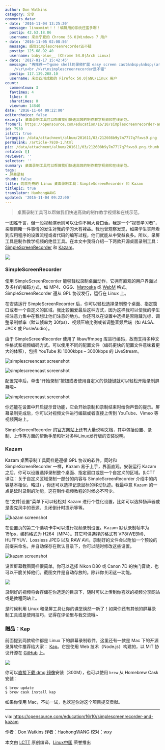 ```yaml
---
author: Don Watkins
category: 分享
comments_data:
- date: '2016-11-04 13:25:20'
  message: linuxmint！！！编辑用的系统还蛮多啊！
  postip: 42.63.18.86
  username: 来自宁夏的 Chrome 56.0|Windows 7 用户
- date: '2016-11-05 02:08:56'
  message: 感觉simplescreenrecorder还不错
  postip: 125.68.92.40
  username: baby-blue__ [Chrome 54.0|Arch Linux]
- date: '2017-01-17 15:42:45'
  message: "再推荐一个gome shell的录频扩展 easy screen cast&nbsp;&nbsp;(arch用户可在aur中搜索安装)<br
    />\r\n<br />\r\nsimplescreenrecorder是不错"
  postip: 117.139.208.10
  username: 来自四川成都的 Firefox 50.0|GNU/Linux 用户
count:
  commentnum: 3
  favtimes: 4
  likes: 0
  sharetimes: 0
  viewnum: 14840
date: '2016-11-04 09:22:00'
editorchoice: false
excerpt: 桌面录制工具可以帮做我们快速高效的制作教学视频和在线示范。
fromurl: https://opensource.com/education/16/10/simplescreenrecorder-and-kazam
id: 7930
islctt: true
largepic: /data/attachment/album/201611/03/212608b9y7m77l7q7fxws9.png
permalink: /article-7930-1.html
pic: /data/attachment/album/201611/03/212608b9y7m77l7q7fxws9.png.thumb.jpg
related: []
reviewer: ''
selector: ''
summary: 桌面录制工具可以帮做我们快速高效的制作教学视频和在线示范。
tags:
- 屏幕录制
thumb: false
title: 两款免费的 Linux 桌面录制工具：SimpleScreenRecorder 和 Kazam
titlepic: true
translator: HaohongWANG
updated: '2016-11-04 09:22:00'
---
```



> 
> 桌面录制工具可以帮做我们快速高效的制作教学视频和在线示范。
> 
> 
> 


一图胜千言，但一段视频演示则可以让你不用大费口舌。我是一个“视觉学习者”，亲眼目睹一件事情的发生对我的学习大有裨益。我也曾观察发现，如果学生实际看到应用程序的设置流程或者代码的编写过程，他们就能从中受益良多。所以，录屏工具是制作教学视频的绝佳工具。在本文中我将介绍一下两款开源桌面录制工具： [SimpleScreenRecorder](http://www.maartenbaert.be/simplescreenrecorder/) 和 [Kazam](https://launchpad.net/kazam)。


![](/data/attachment/album/201611/03/212608b9y7m77l7q7fxws9.png)


### SimpleScreenRecorder


使用 SimpleScreenRecorder 能够轻松录制桌面动作，它拥有直观的用户界面以及多样的编码方式，如 MP4、OGG、[Matroska](https://www.matroska.org/technical/whatis/index.html) 或 [WebM](https://www.webmproject.org/) 格式。 SimpleScreenRecorder 遵从 GPL 协议发行，运行在 Linux 上。


在安装运行 SimpleScreenRecorder 后，你可以轻松选择录制整个桌面、指定窗口或者一个自定义的区域。我比较偏爱最后这种方式，因为这样我可以使我的学生把注意力集中在我想让他们注意的地方。你还可以在设置中选择是否隐藏光标、调整录制帧率（默认帧率为 30fps）、视频压缩比例或者调整音频后端（如 ALSA、JACK 或 PusleAudio）。


由于 SimpleScreenRecorder 使用了 libav/ffmpeg 库进行编码，故而支持多种文件格式和视频编码方式。可以使用不同的配置文件（编码更快的配置文件意味着更大的体积），包括 YouTube 和 1000kbps – 3000kbps 的 LiveStream。


![simplescreencast screenshot](/data/attachment/album/201611/03/213725q55q593xq3qrjr33.png)


![simplescreencast screenshot](/data/attachment/album/201611/03/213726hykatz1akzukguab.png)


配置完毕后，单击“开始录制”按钮或者使用自定义的快捷键就可以轻松开始录制屏幕啦~


![simplescreencast screenshot](/data/attachment/album/201611/03/213727wgog8yfctd0e384g.png)


你还能在设置中开启提示音功能，它会开始录制和录制结束时给你声音的提示。屏幕录制完成后，你可以对视频文件进行编辑或者直接上传到 YouTube、Vimeo 等视频网站上。


SimpleScreenRecorder 的[官方网站](http://www.maartenbaert.be/simplescreenrecorder/)上还有大量说明文档，其中包括设置、录制、上传等方面的帮助手册和针对多种Linux发行版的安装说明。


### Kazam


Kazam 桌面录制工具同样是遵循 GPL 协议的软件。同时和 SimpleScreenRecorder 一样，Kazam 易于上手，界面直观。安装运行 Kazam 之后，你可以设置选择录制整个桌面、指定窗口或是一个自定义的区域。(LCTT 译注：关于自定义区域录制一部分的内容与 SimpleScreenRecorder 介绍中的内容基本相似，略过) ，你还可以选择记录鼠标的移动轨迹。我最中意 Kazam 的一点是延时录制的功能，这在制作视频教程的时候必不可少。


在“文件|设置”菜单下可以轻松对 Kazam 进行个性化设置，比如可以选择扬声器或是麦克风中的音源、关闭倒计时提示等等。


![kazam screenshot](/data/attachment/album/201611/03/213728jeqrgxieffhfi1ce.png)


在设置页的第二个选项卡中可以进行视频录制设置。Kazam 默认录制帧率为 15fps，编码格式为 H264（MP4）。其它可供选择的格式有 VP8(WEBM)、HUFFYUV、Lossless JPEG 以及 RAW AVI。录制好的文件会以附加一个预设的前缀来命名，并自动保存在默认目录下，你可以随时修改这些设置。


![kazam screenshot](/data/attachment/album/201611/03/213730yof10izh1qqkxxnf.png)


设置屏幕截图同样很简单。你可以选择 Nikon D80 或 Canon 7D 的快门音效，也可以干脆关掉他们。截图文件是自动存放的。除非你关闭这一功能。


![](/data/attachment/album/201611/03/213732n1ppk2xola49fxh3.png)


录制好的视频将会存储在你选定的目录下，随时可以上传到你喜欢的视频分享网站或是教程网站上。


是时候利用 Linux 和录屏工具让你的课堂焕然一新了！如果你还有其他的屏幕录制工具或是使用技巧，记得在评论里与我交流哦~


### 赠品：Kap


前面提到两款软件都是 Linux 下的屏幕录制软件，这里还有一款是 Mac 下的开源录屏软件推荐给大家： [Kap](https://getkap.co/)。它是使用 Web 技术（Node.js）构建的，以 MIT 协议开源在 [GitHub](https://github.com/wulkano/kap) 上。


![](/data/attachment/album/201611/03/213133r4r5feax3roaefu3.jpg)


你可以[直接下载 dmg 镜像](https://getkap.co/download)安装（300M），也可以使用 `brew` 从 Homebrew Cask 安装：



```
$ brew update
$ brew cask install kap
```

如果你使用 Mac，不妨一试，也欢迎你对这个项目提交贡献。




---


via: <https://opensource.com/education/16/10/simplescreenrecorder-and-kazam>


作者：[Don Watkins](https://opensource.com/users/don-watkins) 译者：[HaohongWANG](https://github.com/HaohongWANG) 校对：[wxy](https://github.com/wxy)


本文由 [LCTT](https://github.com/LCTT/TranslateProject) 原创编译，[Linux中国](https://linux.cn/) 荣誉推出